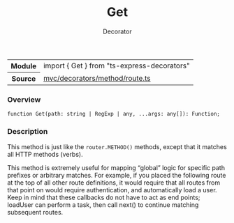 <header class="symbol-info-header">    <h1 id="get">Get</h1>    <label class="symbol-info-type-label decorator">Decorator</label>      </header>
<section class="symbol-info">      <table class="is-full-width">        <tbody>        <tr>          <th>Module</th>          <td>            <div class="lang-typescript">                <span class="token keyword">import</span> { Get }                 <span class="token keyword">from</span>                 <span class="token string">"ts-express-decorators"</span>                            </div>          </td>        </tr>        <tr>          <th>Source</th>          <td>            <a href="https://romakita.github.io/ts-express-decorators/#//blob/v2.16.2/src/mvc/decorators/method/route.ts#L0-L0">                mvc/decorators/method/route.ts            </a>        </td>        </tr>                </tbody>      </table>    </section>

### Overview

<pre><code class="typescript-lang">function <span class="token function">Get</span><span class="token punctuation">(</span>path<span class="token punctuation">:</span> <span class="token keyword">string</span> | RegExp | <span class="token keyword">any</span><span class="token punctuation">,</span> ...args<span class="token punctuation">:</span> <span class="token keyword">any</span><span class="token punctuation">[</span><span class="token punctuation">]</span><span class="token punctuation">)</span><span class="token punctuation">:</span> Function<span class="token punctuation">;</span></code></pre>

### Description

This method is just like the `router.METHOD()` methods, except that it matches all HTTP methods (verbs).

This method is extremely useful for mapping “global” logic for specific path prefixes or arbitrary matches.
For example, if you placed the following route at the top of all other route definitions, it would require that
all routes from that point on would require authentication, and automatically load a user.
Keep in mind that these callbacks do not have to act as end points; loadUser can perform a task, then call next()
to continue matching subsequent routes.
